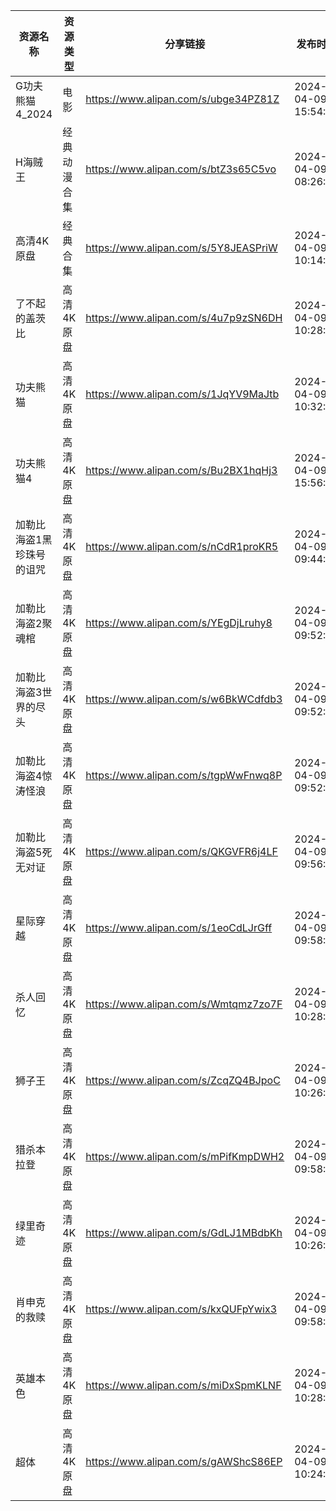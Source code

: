 | 资源名称          | 资源类型   | 分享链接                                 | 发布时间                |
| ------------- | ------ | ------------------------------------ | ------------------- |
| G功夫熊猫4_2024   | 电影     | https://www.alipan.com/s/ubge34PZ81Z | 2024-04-09 15:54:15 |
| H海贼王          | 经典动漫合集 | https://www.alipan.com/s/btZ3s65C5vo | 2024-04-09 08:26:07 |
| 高清4K原盘        | 经典合集   | https://www.alipan.com/s/5Y8JEASPriW | 2024-04-09 10:14:15 |
| 了不起的盖茨比       | 高清4K原盘 | https://www.alipan.com/s/4u7p9zSN6DH | 2024-04-09 10:28:08 |
| 功夫熊猫          | 高清4K原盘 | https://www.alipan.com/s/1JqYV9MaJtb | 2024-04-09 10:32:06 |
| 功夫熊猫4         | 高清4K原盘 | https://www.alipan.com/s/Bu2BX1hqHj3 | 2024-04-09 15:56:06 |
| 加勒比海盗1黑珍珠号的诅咒 | 高清4K原盘 | https://www.alipan.com/s/nCdR1proKR5 | 2024-04-09 09:44:06 |
| 加勒比海盗2聚魂棺     | 高清4K原盘 | https://www.alipan.com/s/YEgDjLruhy8 | 2024-04-09 09:52:07 |
| 加勒比海盗3世界的尽头   | 高清4K原盘 | https://www.alipan.com/s/w6BkWCdfdb3 | 2024-04-09 09:52:08 |
| 加勒比海盗4惊涛怪浪    | 高清4K原盘 | https://www.alipan.com/s/tgpWwFnwq8P | 2024-04-09 09:52:10 |
| 加勒比海盗5死无对证    | 高清4K原盘 | https://www.alipan.com/s/QKGVFR6j4LF | 2024-04-09 09:56:06 |
| 星际穿越          | 高清4K原盘 | https://www.alipan.com/s/1eoCdLJrGff | 2024-04-09 09:58:14 |
| 杀人回忆          | 高清4K原盘 | https://www.alipan.com/s/Wmtqmz7zo7F | 2024-04-09 10:28:09 |
| 狮子王           | 高清4K原盘 | https://www.alipan.com/s/ZcqZQ4BJpoC | 2024-04-09 10:26:09 |
| 猎杀本拉登         | 高清4K原盘 | https://www.alipan.com/s/mPifKmpDWH2 | 2024-04-09 09:58:15 |
| 绿里奇迹          | 高清4K原盘 | https://www.alipan.com/s/GdLJ1MBdbKh | 2024-04-09 10:26:10 |
| 肖申克的救赎        | 高清4K原盘 | https://www.alipan.com/s/kxQUFpYwix3 | 2024-04-09 09:58:21 |
| 英雄本色          | 高清4K原盘 | https://www.alipan.com/s/miDxSpmKLNF | 2024-04-09 10:28:11 |
| 超体            | 高清4K原盘 | https://www.alipan.com/s/gAWShcS86EP | 2024-04-09 10:24:07 |
